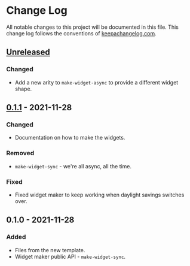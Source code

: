 # Change Log
All notable changes to this project will be documented in this file. This change log follows the conventions of [keepachangelog.com](http://keepachangelog.com/).

## [Unreleased]
### Changed
- Add a new arity to `make-widget-async` to provide a different widget shape.

## [0.1.1] - 2021-11-28
### Changed
- Documentation on how to make the widgets.

### Removed
- `make-widget-sync` - we're all async, all the time.

### Fixed
- Fixed widget maker to keep working when daylight savings switches over.

## 0.1.0 - 2021-11-28
### Added
- Files from the new template.
- Widget maker public API - `make-widget-sync`.

[Unreleased]: https://github.com/io.lvh/hexavalent-chrome/compare/0.1.1...HEAD
[0.1.1]: https://github.com/io.lvh/hexavalent-chrome/compare/0.1.0...0.1.1
